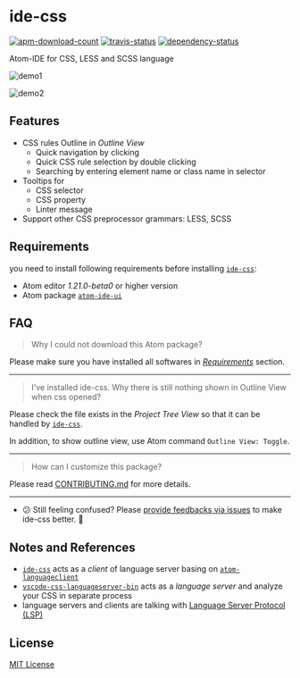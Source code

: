 # ide-css

[![apm-download-count][apm-download-count]][apm-download-link]
[![travis-status][travis-status]][travis-project]
[![dependency-status][david-status]][david-project]

Atom-IDE for CSS, LESS and SCSS language

![demo1][demo1]

![demo2][demo2]

## Features

  - CSS rules Outline in *Outline View*
      - Quick navigation by clicking
      - Quick CSS rule selection by double clicking
      - Searching by entering element name or class name in selector
  - Tooltips for
      - CSS selector
      - CSS property
      - Linter message
  - Support other CSS preprocessor grammars: LESS, SCSS


## Requirements

you need to install following requirements before installing [`ide-css`][apm-download-link]:

  - Atom editor *1.21.0-beta0* or higher version
  - Atom package [`atom-ide-ui`][atom-ide-ui]


## FAQ

> Why I could not download this Atom package?

Please make sure you have installed all softwares in [*Requirements*](#requirements) section.

---

> I've installed ide-css. Why there is still nothing shown in Outline View when css opened?

Please check the file exists in the *Project Tree View* so that it can be handled by [`ide-css`][apm-download-link].

In addition, to show outline view, use Atom command `Outline View: Toggle`.

---

> How can I customize this package?

Please read [CONTRIBUTING.md][CONTRIBUTING.md] for more details.

---

  - :confused: Still feeling confused? Please [provide feedbacks via issues][create-issue] to make ide-css better. :pray:


## Notes and References
  - [`ide-css`][apm-download-link] acts as a *client* of language server basing on [`atom-languageclient`][atom-languageclient]
  - [`vscode-css-languageserver-bin`][vscode-css-languageserver-bin] acts as a *language server* and analyze your CSS in separate process
  - language servers and clients are talking with [Language Server Protocol (LSP)][lsp]


## License

[MIT License][mit-license]


[apm-download-count]: https://img.shields.io/apm/dm/ide-css.svg "apm-download-count"
[apm-download-link]: https://atom.io/packages/ide-css "apm-download-link"
[travis-status]: https://travis-ci.org/liuderchi/ide-css.svg?branch=master "travis-status"
[travis-project]: https://travis-ci.org/liuderchi/ide-css "travis-project"
[david-status]: https://david-dm.org/liuderchi/ide-css.svg "david-status"
[david-project]: https://david-dm.org/liuderchi/ide-css "david-project"
[demo1]: https://user-images.githubusercontent.com/4994705/30840126-2a71c32a-a23b-11e7-8dd4-9189723c438a.png "demo1"
[demo2]: https://user-images.githubusercontent.com/4994705/30840198-864c7fb4-a23b-11e7-9db7-0c9239b83205.png "demo2"

[atom-ide-ui]: https://atom.io/packages/atom-ide-ui "atom-ide-ui"
[CONTRIBUTING.md]: https://github.com/liuderchi/ide-css/blob/master/CONTRIBUTING.md "CONTRIBUTING.md"
[create-issue]: https://github.com/liuderchi/ide-css/issues/new "create-issue"

[atom-languageclient]: https://github.com/atom/atom-languageclient "atom-languageclient"
[vscode-css-languageserver-bin]: https://github.com/vscode-langservers/vscode-css-languageserver-bin "vscode-css-languageserver-bin"
[lsp]: http://langserver.org/ "lsp"

[mit-license]: https://liuderchi.mit-license.org/ "mit-license"
